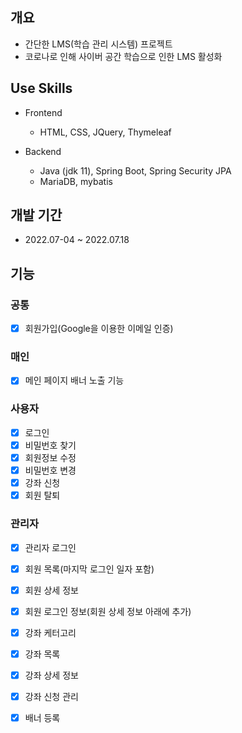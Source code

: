 ## 개요
- 간단한 LMS(학습 관리 시스템) 프로젝트
- 코로나로 인해 사이버 공간 학습으로 인한 LMS 활성화

## Use Skills
- Frontend
  - HTML, CSS, JQuery, Thymeleaf
  
- Backend
  - Java (jdk 11), Spring Boot, Spring Security JPA
  - MariaDB, mybatis

## 개발 기간
- 2022.07-04 ~ 2022.07.18

## 기능
### 공통
- [x] 회원가입(Google을 이용한 이메일 인증)

### 매인
- [x] 메인 페이지 배너 노출 기능

### 사용자
- [x] 로그인
- [x] 비밀번호 찾기
- [x] 회원정보 수정
- [x] 비밀번호 변경
- [x] 강좌 신청
- [x] 회원 탈퇴

### 관리자
- [x] 관리자 로그인
- [x] 회원 목록(마지막 로그인 일자 포함)
- [x] 회원 상세 정보
- [x] 회원 로그인 정보(회원 상세 정보 아래에 추가)
- [x] 강좌 케터고리
- [x] 강좌 목록
- [x] 강좌 상세 정보
- [x] 강좌 신청 관리
- [x] 배너 등록


